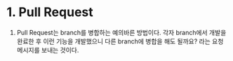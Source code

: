 # 1. Pull Request
1. Pull Request는 branch를 병합하는 예의바른 방법이다. 각자 branch에서 개발을 완료한 후 이런 기능을 개발했으니
다른 branch에 병합을 해도 될까요? 라는 요청 메시지를 보내는 것이다.